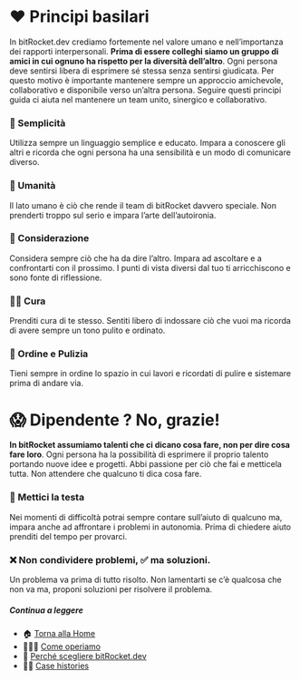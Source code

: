 # ❤️ Principi basilari

In bitRocket.dev crediamo fortemente nel valore umano e nell’importanza dei rapporti interpersonali. **Prima di essere colleghi siamo un gruppo di amici in cui ognuno ha rispetto per la diversità dell’altro**. Ogni persona deve sentirsi libera di esprimere sé stessa senza sentirsi giudicata. Per questo motivo è importante mantenere sempre un approccio amichevole, collaborativo e disponibile verso un’altra persona. Seguire questi principi guida ci aiuta nel mantenere un team unito, sinergico e collaborativo.

### 👤 Semplicità

Utilizza sempre un linguaggio semplice e educato. Impara a conoscere gli altri e ricorda che ogni persona ha una sensibilità e un modo di comunicare diverso.

### 👬 Umanità

Il lato umano è ciò che rende il team di bitRocket davvero speciale. Non prenderti troppo sul serio e impara l’arte dell’autoironia.

### 🧠 Considerazione

Considera sempre ciò che ha da dire l’altro. Impara ad ascoltare e a confrontarti con il prossimo. I punti di vista diversi dal tuo ti arricchiscono e sono fonte di riflessione.

### 🧍🏻 Cura

Prenditi cura di te stesso. Sentiti libero di indossare ciò che vuoi ma ricorda di avere sempre un tono pulito e ordinato.

### 🧹 Ordine e Pulizia

Tieni sempre in ordine lo spazio in cui lavori e ricordati di pulire e sistemare prima di andare via.

# 😱 Dipendente ? No, grazie!

**In bitRocket assumiamo talenti che ci dicano cosa fare, non per dire cosa fare loro**. Ogni persona ha la possibilità di esprimere il proprio talento portando nuove idee e progetti. Abbi passione per ciò che fai e metticela tutta. Non attendere che qualcuno ti dica cosa fare.

### 🫵 Mettici la testa

Nei momenti di difficoltà potrai sempre contare sull’aiuto di qualcuno ma, impara anche ad affrontare i problemi in autonomia. Prima di chiedere aiuto prenditi del tempo per provarci.

### ❌ Non condividere problemi, ✅ ma soluzioni.

Un problema va prima di tutto risolto. Non lamentarti se c’è qualcosa che non va ma, proponi soluzioni per risolvere il problema.

##### Continua a leggere

- 🏠 [Torna alla Home](https://github.com/bitRocket-dev)
- 👨🏻‍💻 [Come operiamo](https://github.com/bitRocket-dev/.github/blob/main/profile/ABOUT.md)
- 🚀 [Perché scegliere bitRocket.dev](https://github.com/bitRocket-dev/.github/blob/main/profile/WHY_BITROCKET-DEV.md)
- 💪🏻 [Case histories](https://github.com/bitRocket-dev/.github/blob/main/profile/CASE_HISTORIES.md)
